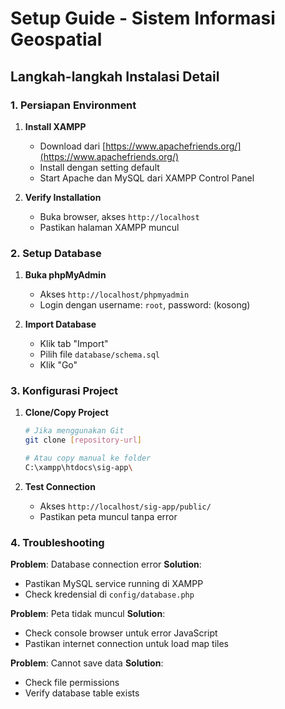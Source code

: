 # Setup Guide - Sistem Informasi Geospatial

## Langkah-langkah Instalasi Detail

### 1. Persiapan Environment

1. **Install XAMPP**
   - Download dari [https://www.apachefriends.org/](https://www.apachefriends.org/)
   - Install dengan setting default
   - Start Apache dan MySQL dari XAMPP Control Panel

2. **Verify Installation**
   - Buka browser, akses `http://localhost`
   - Pastikan halaman XAMPP muncul

### 2. Setup Database

1. **Buka phpMyAdmin**
   - Akses `http://localhost/phpmyadmin`
   - Login dengan username: `root`, password: (kosong)

2. **Import Database**
   - Klik tab "Import"
   - Pilih file `database/schema.sql`
   - Klik "Go"

### 3. Konfigurasi Project

1. **Clone/Copy Project**
   ```bash
   # Jika menggunakan Git
   git clone [repository-url]
   
   # Atau copy manual ke folder
   C:\xampp\htdocs\sig-app\
   ```

2. **Test Connection**
   - Akses `http://localhost/sig-app/public/`
   - Pastikan peta muncul tanpa error

### 4. Troubleshooting

**Problem**: Database connection error
**Solution**: 
- Pastikan MySQL service running di XAMPP
- Check kredensial di `config/database.php`

**Problem**: Peta tidak muncul
**Solution**:
- Check console browser untuk error JavaScript
- Pastikan internet connection untuk load map tiles

**Problem**: Cannot save data
**Solution**:
- Check file permissions
- Verify database table exists